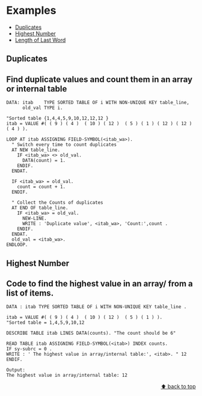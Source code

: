 <a name="top"></a>

# Examples
 - [Duplicates](#duplicates)
 - [Highest Number](#highest-number)
 - [Length of Last Word](https://github.com/Leena0290/ABAP-Coding/blob/main/string.abap)
 
## Duplicates
## Find duplicate values and count them in an array or internal table 

``` abap
DATA: itab    TYPE SORTED TABLE OF i WITH NON-UNIQUE KEY table_line,
      old_val TYPE i.

"Sorted table {1,4,4,5,9,10,12,12,12 }
itab = VALUE #( ( 9 ) ( 4 )  ( 10 ) ( 12 )  ( 5 ) ( 1 ) ( 12 ) ( 12 ) ( 4 ) ).

LOOP AT itab ASSIGNING FIELD-SYMBOL(<itab_wa>).
  " Switch every time to count duplicates
  AT NEW table_line.
    IF <itab_wa> <> old_val.
      DATA(count) = 1.
    ENDIF.
  ENDAT.

  IF <itab_wa> = old_val.
    count = count + 1.
  ENDIF.

  " Collect the Counts of duplicates
  AT END OF table_line.
    IF <itab_wa> = old_val.
      NEW-LINE.
      WRITE : 'Duplicate value', <itab_wa>, 'Count:',count .
    ENDIF.
  ENDAT.
  old_val = <itab_wa>.
ENDLOOP.
``` 

## Highest Number
## Code to find the highest value in an array/ from a list of items.
``` abap
DATA : itab TYPE SORTED TABLE OF i WITH NON-UNIQUE KEY table_line .		
		
itab = VALUE #( ( 9 ) ( 4 )  ( 10 ) ( 12 )  ( 5 ) ( 1 ) ).		
"Sorted table = 1,4,5,9,10,12		
		
DESCRIBE TABLE itab LINES DATA(counts).	"The count should be 6"	
		
READ TABLE itab ASSIGNING FIELD-SYMBOL(<itab>) INDEX counts.		
IF sy-subrc = 0 .		
WRITE : ' The highest value in array/internal table:', <itab>. " 12		
ENDIF.	
	
Output:		
The highest value in array/internal table: 12		
``` 

<p align="right"><a href="#top">⬆️ back to top</a></p>

